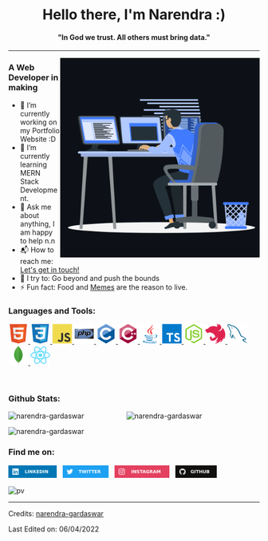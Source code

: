 <p>
  <h1 align="center"><b>Hello there, I'm Narendra :) </b></h1>
</p>

<p>
  <h4 align="center"><b>"In God we trust. All others must bring data."</b></h4>
</p>
<hr>

<p><img align="right" src="https://github.com/narendra-gardaswar/narendra-gardaswar/blob/main/raw/animation_500.gif" alt="narendra-gardaswar" height="400" width="400" /></p>

### A Web Developer in making

- 🔭 I’m currently working on my Portfolio Website :D
- 🌱 I’m currently learning MERN Stack Development.
- 💬 Ask me about anything, I am happy to help n.n
- 📬 How to reach me: [Let's get in touch!][linkedin]
- 🧗 I try to: Go beyond and push the bounds
- ⚡ Fun fact: Food and [Memes][youtube] are the reason to live.
  <br>

### Languages and Tools:

<p align="left"> <a href="https://getbootstrap.com" target="_blank" rel="noreferrer">
  <a href="https://www.w3.org/html/" target="_blank" rel="noreferrer"> <img
      src="https://raw.githubusercontent.com/devicons/devicon/master/icons/html5/html5-original.svg"
      alt="html5" width="40" height="40" /> </a> <a href="https://www.w3schools.com/css/" target="\_blank" rel="noreferrer"> <img
src="https://raw.githubusercontent.com/devicons/devicon/master/icons/css3/css3-original.svg"
alt="css3" width="40" height="40" /> </a> <a href="https://developer.mozilla.org/en-US/docs/Web/JavaScript" target="\_blank" rel="noreferrer"> <img
      src="https://raw.githubusercontent.com/devicons/devicon/master/icons/javascript/javascript-original.svg"
      alt="javascript" width="40" height="40" /> </a> <a href="https://www.php.net/" target="\_blank" rel="noreferrer"> <img 
      src="https://raw.githubusercontent.com/devicons/devicon/master/icons/php/php-original.svg"
      alt="php" width="40" height="40" /> </a> <a href="https://www.cprogramming.com/" target="\_blank" rel="noreferrer"> <img 
      src="https://raw.githubusercontent.com/devicons/devicon/master/icons/c/c-original.svg"
      alt="c" width="40" height="40" /> </a> <a href="https://www.w3schools.com/cpp/" target="_blank" rel="noreferrer"><img 
      src="https://raw.githubusercontent.com/devicons/devicon/master/icons/cplusplus/cplusplus-original.svg"
      alt="cplusplus" width="40" height="40" /> </a> <a href="https://www.java.com" target="_blank" rel="noreferrer"> <img
      src="https://raw.githubusercontent.com/devicons/devicon/master/icons/java/java-original.svg" 
      alt="java" width="40" height="40" /> </a> <a href="https://www.typescriptlang.org/" target="\_blank" rel="noreferrer"> <img
      src="https://raw.githubusercontent.com/devicons/devicon/master/icons/typescript/typescript-original.svg"
      alt="typescript" width="40" height="40" /> </a> <a href="https://nodejs.org/" target="\_blank" rel="noreferrer"> <img
      src="https://raw.githubusercontent.com/devicons/devicon/master/icons/nodejs/nodejs-original.svg"
      alt="nodejs" width="40" height="40" /> </a> <a href="https://nestjs.com/" target="_blank" rel="noreferrer"> <img
      src="https://raw.githubusercontent.com/devicons/devicon/master/icons/nestjs/nestjs-plain.svg"
      alt="nestjs" width="40" height="40" /> </a> <a href="https://www.mysql.com/" target="_blank" rel="noreferrer"> <img
      src="https://raw.githubusercontent.com/devicons/devicon/master/icons/mysql/mysql-original.svg"
      alt="mysql" width="40" height="40" /> </a> <a href="https://www.mongodb.com/" target="_blank" rel="noreferrer"> <img
      src="https://raw.githubusercontent.com/devicons/devicon/master/icons/mongodb/mongodb-original.svg"
      alt="mongodb" width="40" height="40" /> </a> <a href="https://reactjs.org/" target="_blank" rel="noreferrer"> <img
      src="https://raw.githubusercontent.com/devicons/devicon/master/icons/react/react-original.svg"
      alt="react" width="40" height="40" /> </a>
  </p>
  <br>

### Github Stats:
  

  <img align="left"
  src="https://github-readme-stats.vercel.app/api?username=narendra-gardaswar&show_icons=true&locale=en&bg_color=0d1117&text_color=ffffff&repo=convoychat"
  alt="narendra-gardaswar" width="47%" />
 
  <img src="https://github-readme-streak-stats.herokuapp.com/?user=narendra-gardaswar&theme=dark&background=0d1117&date_format=M%20j%5B%2C%20Y%5D" 
       alt="narendra-gardaswar" width="47%" />
<br>
  
<img  
src="https://github-readme-stats.vercel.app/api/top-langs?username=narendra-gardaswar&show_icons=true&locale=en&bg_color=0d1117&text_color=ffffff&layout=compact"
    alt="narendra-gardaswar" 
    bg_color=#808080 width="47%" height="47%"/>
  <br>
### Find me on: 
  <a href="https://www.linkedin.com/in/narendra-gardaswar/" target="_blank"><img height="25" src="https://raw.githubusercontent.com/narendra-gardaswar/narendra-gardaswar/main/raw/linkedin_rect.svg"></a>&nbsp;&nbsp;
 <a href="https://twitter.com/naren_hyd" target="_blank"><img height="25" src="https://github.com/narendra-gardaswar/narendra-gardaswar/blob/main/raw/twitter_rect.svg"></a>&nbsp;&nbsp;
 <a href="https://instagram.com/naren_hyd" target="_blank"><img height="25" src="https://github.com/narendra-gardaswar/narendra-gardaswar/blob/main/raw/insta_rect.svg"></a>&nbsp;&nbsp;
 <a href="https://github.com/narendra-gardaswar" target="_blank"><img height="25" src="https://github.com/narendra-gardaswar/narendra-gardaswar/blob/main/raw/github_rect.svg"></a>&nbsp;&nbsp;
  <br>

![pv](https://komarev.com/ghpvc/?username=narendra-gardaswar&label=Profile%20views&color=0e75b6&style=flat)

<!--[website]: -->
[youtube]: https://youtu.be/dQw4w9WgXcQ
[linkedin]: https://www.linkedin.com/in/narendra-gardaswar/
  
 -----
Credits: [narendra-gardaswar](https://github.com/narendra-gardaswar/)

Last Edited on: 06/04/2022
